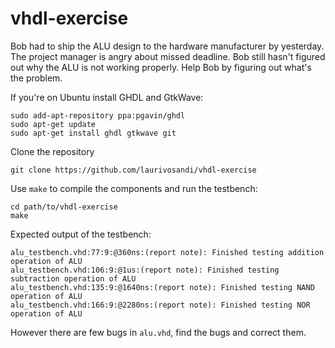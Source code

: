 # vhdl-exercise

Bob had to ship the ALU design to the hardware manufacturer by yesterday.
The project manager is angry about missed deadline.
Bob still hasn't figured out why the ALU is not working properly.
Help Bob by figuring out what's the problem.

If you're on Ubuntu install GHDL and GtkWave:

```
sudo add-apt-repository ppa:pgavin/ghdl
sudo apt-get update
sudo apt-get install ghdl gtkwave git
```

Clone the repository

```
git clone https://github.com/laurivosandi/vhdl-exercise
```

Use ```make``` to compile the components and run the testbench:

```
cd path/to/vhdl-exercise
make
```

Expected output of the testbench:

```
alu_testbench.vhd:77:9:@360ns:(report note): Finished testing addition operation of ALU
alu_testbench.vhd:106:9:@1us:(report note): Finished testing subtraction operation of ALU
alu_testbench.vhd:135:9:@1640ns:(report note): Finished testing NAND operation of ALU
alu_testbench.vhd:166:9:@2280ns:(report note): Finished testing NOR operation of ALU
```

However there are few bugs in ```alu.vhd```, find the bugs and correct them.
